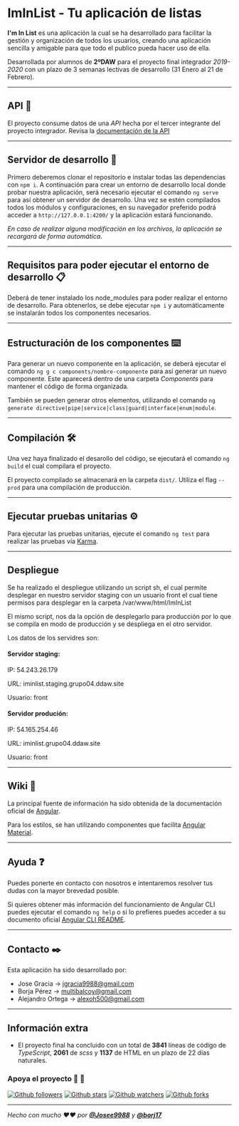 # **ImInList** - Tu aplicación de listas

**I'm In List** es una aplicación la cual se ha desarrollado para facilitar la gestión y organización de todos los usuarios, creando una aplicación sencilla y amigable para que todo el publico pueda hacer uso de ella.

Desarrollada por alumnos de **2ºDAW** para el proyecto final integrador *2019-2020* con un plazo de 3 semanas lectivas de desarrollo (31 Enero al 21 de Febrero).

---

## **API** 🔩

El proyecto consume datos de una *API* hecha por el tercer integrante del proyecto integrador. Revisa la [documentación de la API](https://github.com/Josee9988/Im-In-List-backend)

---

## **Servidor de desarrollo** 🚀

Primero deberemos clonar el repositorio e instalar todas las dependencias con `npm i`. A continuación para crear un entorno de desarrollo local donde probar nuestra aplicación, será necesario ejecutar el comando `ng serve` para así obtener un servidor de desarrollo. Una vez se estén compilados todos los módulos y configuraciones, en su navegador preferido podrá acceder a `http://127.0.0.1:4200/` y la aplicación estará funcionando.

*En caso de realizar alguna modificación en los archivos, la aplicación se recargará de forma automática.*

---

## **Requisitos para poder ejecutar el entorno de desarrollo** 📋

Deberá de tener instalado los node_modules para poder realizar el entorno de desarrollo. Para obtenerlos, se debe ejecutar `npm i` y automáticamente se instalarán todos los componentes necesarios.

---

## **Estructuración de los componentes** ⌨️

Para generar un nuevo componente en la aplicación, se deberá ejecutar el comando `ng g c components/nombre-componente` para así generar un nuevo componente. Este aparecerá dentro de una carpeta *Components* para mantener el código de forma organizada.

También se pueden generar otros elementos, utilizando el comando `ng generate directive|pipe|service|class|guard|interface|enum|module`.

---

## **Compilación** 🛠️

Una vez haya finalizado el desarollo del código, se ejecutará el comando `ng build` el cual compilara el proyecto.

El proyecto compilado se almacenará en la carpeta `dist/`. Utiliza el flag `--prod` para una compilación de producción.

---

## **Ejecutar pruebas unitarias** ⚙️

Para ejecutar las pruebas unitarias, ejecute el comando `ng test` para realizar las pruebas vía [Karma](https://karma-runner.github.io).

---

## **Despliegue**

Se ha realizado el despliegue utilizando un script sh, el cual permite desplegar en nuestro servidor staging con un usuario front el cual tiene permisos para desplegar en la carpeta /var/www/html/ImInList

El mismo script, nos da la opción de desplegarlo para producción por lo que se compila en modo de producción y se despliega en el otro servidor.

Los datos de los servidres son:
#### Servidor staging:
IP: 54.243.26.179

URL: iminlist.staging.grupo04.ddaw.site

Usuario: front


#### Servidor produción:
IP: 54.165.254.46

URL: iminlist.grupo04.ddaw.site

Usuario: front


---


## **Wiki** 📖

La principal fuente de información ha sido obtenida de la documentación oficial de [Angular](https://angular.io/docs).

Para los estilos, se han utilizando componentes que facilita [Angular Material](https://material.angular.io/components/categories).

---

## **Ayuda** ❓

Puedes ponerte en contacto con nosotros e intentaremos resolver tus dudas con la mayor brevedad posible.

Si quieres obtener más información del funcionamiento de Angular CLI puedes ejecutar el comando `ng help` o si lo prefieres puedes acceder a su documento oficial [Angular CLI README](https://github.com/angular/angular-cli/blob/master/README.md).

---

## **Contacto** ✒️

Esta aplicación ha sido desarrollado por:

- Jose Gracia → <jgracia9988@gmail.com>
- Borja Pérez → <multibalcoy@gmail.com>
- Alejandro Ortega → <alexoh500@gmail.com>

---

## **Información extra**

- El proyecto final ha concluido con un total de **3841** líneas de código de *TypeScript*, **2061** de *scss* y **1137** de HTML en un plazo de 22 días naturales.

### **Apoya el proyecto** 🥰 🎉

[![Github followers](https://img.shields.io/github/followers/Josee9988.svg?style=social)](Followers)
[![Github stars](https://img.shields.io/github/stars/Josee9988/Im-In-List-FrontEnd.svg?style=social)](Stargazers)
[![Github watchers](https://img.shields.io/github/watchers/Josee9988/Im-In-List-FrontEnd.svg?style=social)](Watchers)
[![Github forks](https://img.shields.io/github/forks/Josee9988/Im-In-List-FrontEnd.svg?style=social)](Forks)

---

*Hecho con mucho ❤️❤️ por **[@Josee9988](https://github.com/Josee9988)** y **[@borj17](https://github.com/borj17)***
